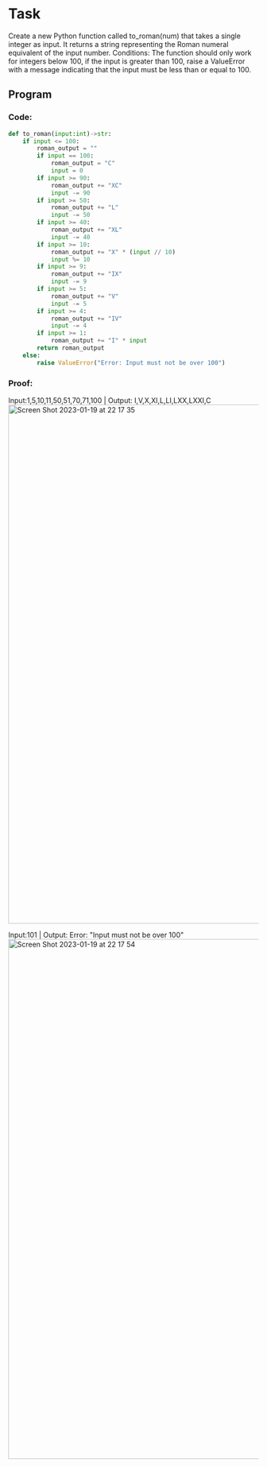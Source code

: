 # Task

Create a new Python function called to_roman(num) that takes a single integer as input. It returns a string representing the Roman numeral equivalent of the input number.
Conditions: The function should only work for integers below 100, if the input is greater than 100, raise a ValueError with a message indicating that the input must be less than or equal to 100.

## Program

### Code:
```.py
def to_roman(input:int)->str:
    if input <= 100:
        roman_output = ""
        if input == 100:
            roman_output = "C"
            input = 0
        if input >= 90:
            roman_output += "XC"
            input -= 90
        if input >= 50:
            roman_output += "L"
            input -= 50
        if input >= 40:
            roman_output += "XL"
            input -= 40
        if input >= 10:
            roman_output += "X" * (input // 10)
            input %= 10
        if input >= 9:
            roman_output += "IX"
            input -= 9
        if input >= 5:
            roman_output += "V"
            input -= 5
        if input >= 4:
            roman_output += "IV"
            input -= 4
        if input >= 1:
            roman_output += "I" * input
        return roman_output
    else:
        raise ValueError("Error: Input must not be over 100")
```

### Proof: 
Input:1,5,10,11,50,51,70,71,100 | Output: I,V,X,XI,L,LI,LXX,LXXI,C
<img width="1045" alt="Screen Shot 2023-01-19 at 22 17 35" src="https://user-images.githubusercontent.com/112055140/216815321-ad83c4e6-0bbf-480a-a0dc-606ac0ff4276.png">


Input:101 | Output: Error: "Input must not be over 100"
<img width="1047" alt="Screen Shot 2023-01-19 at 22 17 54" src="https://user-images.githubusercontent.com/112055140/213452909-28d9e261-f04d-483d-8428-bc1946c55287.png">
